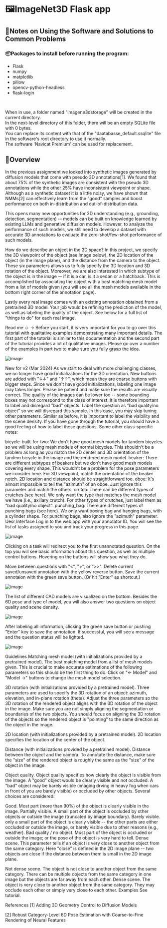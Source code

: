 # 🖼️ImageNet3D Flask app
## 📖Notes on Using the Software and Solutions to Common Problems
### 📦Packages to install before running the program:

- Flask <br>
- numpy <br>
- matplotlib <br>
- pillow <br>
- opencv-python-headless <br>
- flask-login <br>
<br>

When in use, a folder named "imagene3dstorage" will be created in the current directory.  <br>
In the next-level directory of this folder, there will be an empty SQLite file with 0 bytes. <br>
You can replace its content with that of the "daatabasse_default.ssqlite" file in the software's root directory to use it normally. <br>
The software 'Navicat Premium' can be used for replacement. <br>

## 📓Overview
In the previous assignment we looked into synthetic images generated by diffusion models that come with pseudo 3D annotations[1]. We found that about 75% of the synthetic images are consistent with the pseudo 3D annotations while the other 25% have inconsistent viewpoint or shape. Although as a synthetic dataset it is a little noisy, we have shown that NMMs[2] can effectively learn from the "good" samples and boost performance on both in-distribution and out-of-distribution data.

This opens many new opportunities for 3D understanding (e.g., grounding, detection, segmentation) -- models can be built on knowledge learned by existing LLMs and generative diffusion models. However, to analyze the performance of such models, we still need to develop a dataset with accurate 3D annotations to evaluate the zero-shot/few-shot performance of such models.

How do we describe an object in the 3D space? In this project, we specify the 3D viewpoint of the object (see image below), the 2D location of the object (in the image plane), and the distance from the camera to the object. These six parameters allows us to fully specify the 3D location and 3D rotation of the object. Moreover, we are also interested in which subtype of the object is in the image -- if it is a car, is it a sedan or a hatchback. This is accomplished by associating the object with a best matching mesh model from a list of models given (you will see all the mesh models available in the bottom right corner of the annotation page).

Lastly every real image comes with an existing annotation obtained from a pretrained 3D model. Your job would be refining the prediction of the model, as well as labeling the quality of the object. See below for a full list of "things to do" for each real image.

Read me ☺ → Before you start, it is very important for you to go over this tutorial with qualitative examples demonstrating many important details. The first part of the tutorial is similar to this documentation and the second part of the tutorial provides a lot of qualitative images. Please go over a number of the examples in part two to make sure you fully grasp the idea.

![image](static/images/imagenet3d_viewpoint.png)

New for v2 (Mar 2024)
As we start to deal with more challenging classes, we no longer have good initializations for the 3D orientation. New buttons are added with "↓↓" and "↑↑", which mean they are coarse buttons with bigger steps.
Since we don't have good initializations, labeling one image may takes longer. Please be patient and make sure the results are visually correct.
The quality of the images can be lower too -- some bounding boxes may not correspond to the class of interest. It is therefore important to label and disregard "bad" objects. Label the question as "bad quality/no object" so we will disregard this sample. In this case, you may skip tuning other parameters.
Similar as before, it is important to label the visibility and the scene density. If you have gone through the tutorial, you should have a good feeling of how to label these questions.
Some other class-specific notes:

bicycle-built-for-two: We don't have good mesh models for tandem bicycles so we will be using mesh models of normal bicycles. This shouldn't be a problem as long as you match the 2D center and 3D orientation of the tandem bicycle in the image and the rendered mesh model.
beaker: There are different subtypes of beakers but we don't have good mesh models covering every shape. This wouldn't be a problem for the pose parameters we consider here. For 3D viewpoint, match the orientation of the beaker notch. 2D location and distance should be straightforward too.
oboe: It's almost impossible to tell the "azimuth" of an oboe. Just ignore this parameter and match the others.
crutch: There can be different types of crutches (see here). We only want the type that matches the mesh model we have (i.e., axillary crutch). For other types of crutches, just label them as "bad quality/no object".
punching_bag: There are different types of punching bags (see here). We only want boxing bag and hanging bags, with a cylinder shape. For punching bags, also ignore the "azimuth" parameter.
Uesr Interface
Log in to the web app with your annotator ID. You will see the list of tasks assigned to you and track your progress in this page.

![image](static/images/ui_login.png)

Clicking on a task will redirect you to the first unannotated question. On the top you will see basic information about this question, as well as multiple control buttons. Hovering on the buttons will show you what they do.

Move between questions with "<", ">", or ">>".
Delete current saved/unsaved annotation with the yellow reverse button.
Save the current annotaion with the green save button. (Or hit "Enter" as shortcut.)

![image](static/images/ui_annotate.png)

The list of different CAD models are visualized on the bottom. Besides the 6D pose and type of model, you will also answer two questions on object quality and scene density.

![image](static/images/ui_cads.png)

After labeling all information, clicking the green save button or pushing "Enter" key to save the annotation. If successful, you will see a message and the question status will be lighted.

![image](static/images/ui_save.png)

Guidelines
Matching mesh model (with initializations provided by a pretrained model). The best matching model from a list of mesh models given. This is crucial to make accurate estimations of the following parameters so this should be the first thing to do. Click on "<- Model" and "Model ->" buttons to change the mesh model selection.

3D rotation (with initializations provided by a pretrained model). Three parameters are used to specify the 3D rotation of an object: azimuth, elevation, and in-plane rotation (theta). Adjust the three parameters so the 3D rotation of the rendered object aligns with the 3D rotation of the object in the image. Make sure you are not simply aligning the segmentation or boundaries of the two objects. You should focus on aligning the 3D rotation of the objects so the rendered object is "pointing" to the same direction as the object in the image.

2D location (with initializations provided by a pretrained model). 2D location specifies the location of the center of the object.

Distance (with initializations provided by a pretrained model). Distance between the object and the camera. To annotate the distance, make sure the "size" of the rendered object is roughly the same as the "size" of the object in the image.

Object quality. Object quality specifies how clearly the object is visible from the image. A "good" object would be clearly visible and not occluded. A "bad" object may be barely visible (imaging drving in heavy fog when cars in front of you are barely visible) or occluded by other objects. Several choices are considered:

Good. Most part (more than 90%) of the object is clearly visible in the image.
Partially visible. A small part of the object is occluded by other objects or outside the image (truncated by image boundary).
Barely visible. only a small part of the object is clearly visible -- the other parts are either occluded or outside the image, or barely visible due to other reasons (e.g., weather).
Bad quality / no object. Most part of the object is occluded or outside the image; or the pose of the object is very hard to tell.
Dense scene. This parameter tells if an object is very close to another object from the same category. Here "close" is defined in the 2D image plane -- two objects are close if the distance between them is small in the 2D image plane.

Not dense scene. The object is not close to another object from the same category. There can be multiple objects from the same category in one image but the objects are far away from each other.
Dense scene. The object is very close to another object from the same category. They may occlude each other or simply very close to each other.
Examples
See tutorial.

References
[1] Adding 3D Geometry Control to Diffusion Models

[2] Robust Category-Level 6D Pose Estimation with Coarse-to-Fine Rendering of Neural Features
<!-- by zhuang xin jian 2205308040315 -->